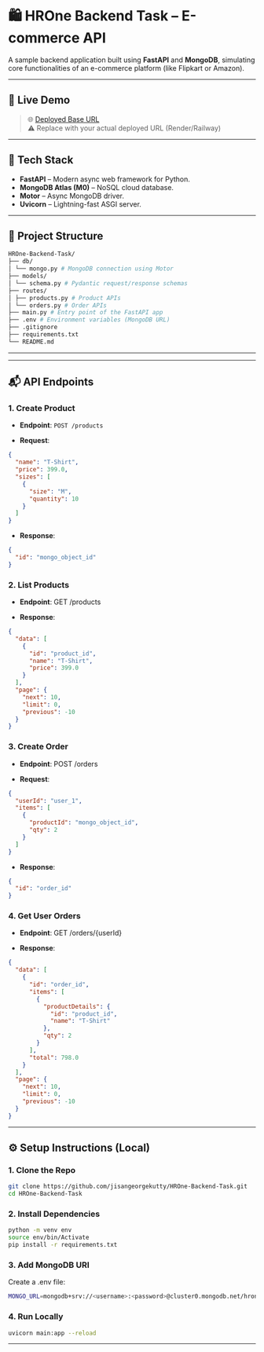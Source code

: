 # 🛍️ HROne Backend Task – E-commerce API

A sample backend application built using **FastAPI** and **MongoDB**, simulating core functionalities of an e-commerce platform (like Flipkart or Amazon).

---

## 🚀 Live Demo

> 🌐 [Deployed Base URL](https://your-app.onrender.com)  
> ⚠️ Replace with your actual deployed URL (Render/Railway)

---

## 🧰 Tech Stack

- **FastAPI** – Modern async web framework for Python.
- **MongoDB Atlas (M0)** – NoSQL cloud database.
- **Motor** – Async MongoDB driver.
- **Uvicorn** – Lightning-fast ASGI server.

---

## 📂 Project Structure
```bash
HROne-Backend-Task/
├── db/
│ └── mongo.py # MongoDB connection using Motor
├── models/
│ └── schema.py # Pydantic request/response schemas
├── routes/
│ ├── products.py # Product APIs
│ └── orders.py # Order APIs
├── main.py # Entry point of the FastAPI app
├── .env # Environment variables (MongoDB URL)
├── .gitignore
├── requirements.txt
└── README.md
```

---

---

## 📬 API Endpoints

### 1. Create Product

- **Endpoint**: `POST /products`

- **Request**:
```json
{
  "name": "T-Shirt",
  "price": 399.0,
  "sizes": [
    {
      "size": "M",
      "quantity": 10
    }
  ]
}
```
- **Response**:
```json
{
  "id": "mongo_object_id"
}
```

### 2. List Products

- **Endpoint**: GET /products

- **Response**:
```json
{
  "data": [
    {
      "id": "product_id",
      "name": "T-Shirt",
      "price": 399.0
    }
  ],
  "page": {
    "next": 10,
    "limit": 0,
    "previous": -10
  }
}
```

### 3. Create Order

- **Endpoint**: POST /orders

- **Request**:
```json
{
  "userId": "user_1",
  "items": [
    {
      "productId": "mongo_object_id",
      "qty": 2
    }
  ]
}
```
- **Response**:
```json
{
  "id": "order_id"
}
```

### 4. Get User Orders

- **Endpoint**: GET /orders/{userId}

- **Response**:
```json
{
  "data": [
    {
      "id": "order_id",
      "items": [
        {
          "productDetails": {
            "id": "product_id",
            "name": "T-Shirt"
          },
          "qty": 2
        }
      ],
      "total": 798.0
    }
  ],
  "page": {
    "next": 10,
    "limit": 0,
    "previous": -10
  }
}
```

---

## ⚙️ Setup Instructions (Local)

### 1. Clone the Repo

```bash
git clone https://github.com/jisangeorgekutty/HROne-Backend-Task.git
cd HROne-Backend-Task
```

### 2. Install Dependencies

```bash
python -m venv env
source env/bin/Activate 
pip install -r requirements.txt
```

### 3. Add MongoDB URI

Create a .env file:

```bash
MONGO_URL=mongodb+srv://<username>:<password>@cluster0.mongodb.net/hrone?retryWrites=true&w=majority
```

### 4. Run Locally

```bash
uvicorn main:app --reload
```

---